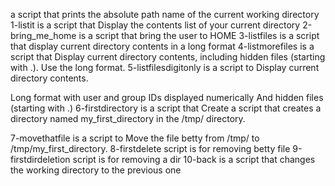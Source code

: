 a script that prints the absolute path name of the current working directory
1-listit is a script that Display the contents list of your current directory
2-bring_me_home is a script that bring the user to HOME
3-listfiles is a script that display current directory contents in a long format
4-listmorefiles is a script that Display current directory contents, including hidden files (starting with .). Use the long format.
5-listfilesdigitonly is a script to Display current directory contents.

Long format
with user and group IDs displayed numerically
And hidden files (starting with .)
6-firstdirectory is a script that Create a script that creates a directory named my_first_directory in the /tmp/ directory.


7-movethatfile is a script to Move the file betty from /tmp/ to /tmp/my_first_directory.
8-firstdelete script is for removing betty file
9-firstdirdeletion script is for removing a dir
10-back is a script that changes the working directory to the previous one

